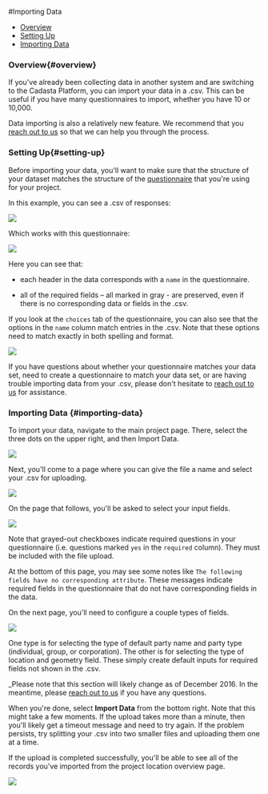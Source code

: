 #Importing Data

* [Overview](#overview)
* [Setting Up](#setting-up)
* [Importing Data](#importing-data)

### Overview{#overview}

If you've already been collecting data in another system and are switching to the Cadasta Platform, you can import your data in a .csv. This can be useful if you have many questionnaires to import, whether you have 10 or 10,000.

Data importing is also a relatively new feature. We recommend that you <a href="http://http://cadasta.org/contact/" target="_blank">reach out to us</a> so that we can help you through the process. 

### Setting Up{#setting-up}

Before importing your data, you'll want to make sure that the structure of your dataset matches the structure of the [questionnaire](#09-XLSForms.md) that you're using for your project. 

In this example, you can see a .csv of responses:

![](/assets/upload-sample-csv.png)

Which works with this questionnaire:

![](/assets/upload-sample-questionnaire.png)

Here you can see that: 

* each header in the data corresponds with a `name` in the questionnaire. 

* all of the required fields – all marked in gray - are preserved, even if there is no corresponding data or fields in the .csv. 

If you look at the `choices` tab of the questionnaire, you can also see that the options in the `name` column match entries in the .csv. Note that these options need to match exactly in both spelling and format. 

![](/assets/upload-sample-questionnaire-choices.png)

If you have questions about whether your questionnaire matches your data set, need to create a questionnaire to match your data set, or are having trouble importing data from your .csv, please don't hesitate to <a href="http://http://cadasta.org/contact/" target="_blank">reach out to us</a> for assistance. 

### Importing Data {#importing-data}

To import your data, navigate to the main project page. There, select the three dots on the upper right, and then Import Data. 

![](/assets/upload-01.png)

Next, you'll come to a page where you can give the file a name and select your .csv for uploading. 

![](/assets/upload-02.png)

On the page that follows, you'll be asked to select your input fields. 

![](/assets/upload-03.png)

Note that grayed-out checkboxes indicate required questions in your questionnaire (i.e. questions marked `yes` in the `required` column). They must be included with the file upload. 

At the bottom of this page, you may see some notes like `The following fields have no corresponding attribute`. These messages indicate required fields in the questionnaire that do not have corresponding fields in the data. 

On the next page, you'll need to configure a couple types of fields. 

![](/assets/upload-04.png)

One type is for selecting the type of default party name and party type (individual, group, or corporation). The other is for selecting the type of location and geometry field. These simply create default inputs for required fields not shown in the .csv.

_Please note that this section will likely change as of December 2016. In the meantime, please <a href="http://http://cadasta.org/contact/" target="_blank">reach out to us</a> if you have any questions.

When you're done, select **Import Data** from the bottom right. Note that this might take a few moments. If the upload takes more than a minute, then you'll likely get a timeout message and need to try again. If the problem persists, try splitting your .csv into two smaller files and uploading them one at a time.

If the upload is completed successfully, you'll be able to see all of the records you've imported from the project location overview page. 

![](/assets/upload-05.png)

